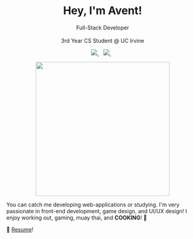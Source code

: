 <h1 align="center">Hey, I'm Avent!</h1>
<p align="center">
  Full-Stack Developer
  <br></br>
  3rd Year CS Student @ UC Irvine
</p>

<p align="center">
  <a href="https://www.linkedin.com/in/avent-chiu/">
    <img src="https://img.shields.io/badge/linkedin-%230077B5.svg?&style=for-the-badge&logo=linkedin&logoColor=white" />
  </a>&nbsp;&nbsp;
  <a href="https://siravent.github.io/">
    <img src="https://img.shields.io/badge/website-000000?style=for-the-badge&logo=About.me&logoColor=white" />        
  </a>&nbsp;&nbsp;
</p>

<p align="center">
  <a href="#"><img src="https://github-readme-stats.vercel.app/api?username=siravent&show_icons=true&count_private=true&theme=dark" width="350"></a>
</p>

You can catch me developing web-applications or studying. I'm very passionate in front-end development, game design, and UI/UX design! I enjoy working out, gaming, muay thai, and **COOKING**! 🤤

📃 [Resume](https://siravent.github.io/resume.pdf)!



<!--
**sirAvent/sirAvent** is a ✨ _special_ ✨ repository because its `README.md` (this file) appears on your GitHub profile.

Here are some ideas to get you started:

- 🔭 I’m currently working on ...
- 🌱 I’m currently learning ...
- 👯 I’m looking to collaborate on ...
- 🤔 I’m looking for help with ...
- 💬 Ask me about ...
- 📫 How to reach me: ...
- 😄 Pronouns: ...
- ⚡ Fun fact: ...
-->
